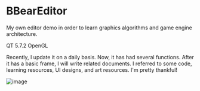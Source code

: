 # BBearEditor
My own editor demo in order to learn graphics algorithms and game engine architecture.

QT 5.7.2    OpenGL    

Recently, I update it on a daily basis. Now, it has had several functions. After it has a basic frame, I will write related documents.
I referred to some code, learning resources, UI designs, and art resources. I'm pretty thankful!

![image](https://user-images.githubusercontent.com/31690363/123601936-d04f0e00-d82a-11eb-9ef9-b777fc1e2b1a.png)

